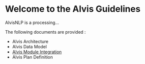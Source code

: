 # Welcome to the Alvis Guidelines

AlvisNLP is a processing...

The following documents are provided :
* Alvis Architecture
* Alvis Data Model
* [Alvis Module Integration](/alvis-module-integration.md)
* Alvis Plan Definition
